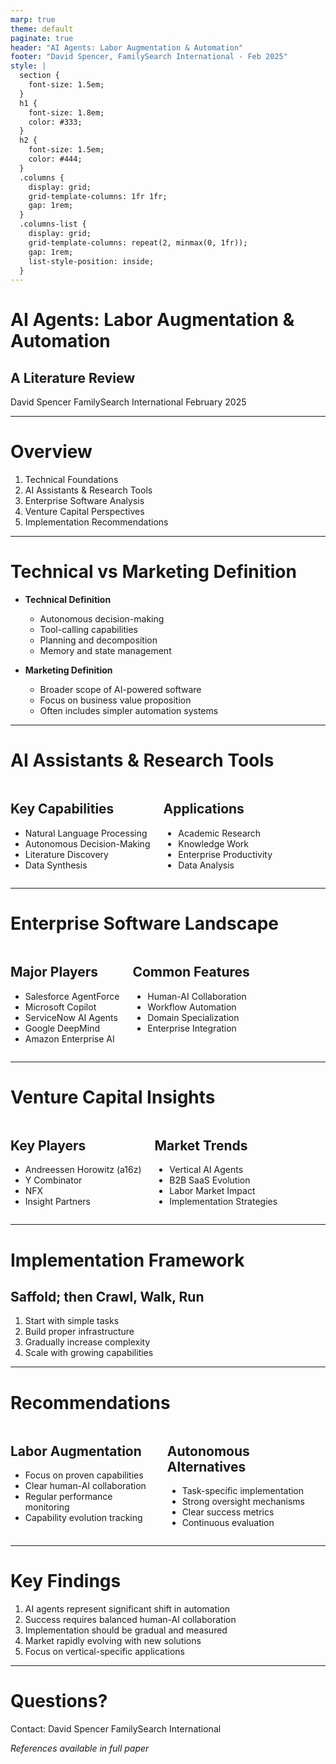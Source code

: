 ```yaml
---
marp: true
theme: default
paginate: true
header: "AI Agents: Labor Augmentation & Automation"
footer: "David Spencer, FamilySearch International - Feb 2025"
style: |
  section {
    font-size: 1.5em;
  }
  h1 {
    font-size: 1.8em;
    color: #333;
  }
  h2 {
    font-size: 1.5em;
    color: #444;
  }
  .columns {
    display: grid;
    grid-template-columns: 1fr 1fr;
    gap: 1rem;
  }
  .columns-list {
    display: grid;
    grid-template-columns: repeat(2, minmax(0, 1fr));
    gap: 1rem;
    list-style-position: inside;
  }
---
```


<!-- MARP Slides overview of LitReview/1-paper.md -->

# AI Agents: Labor Augmentation & Automation

## A Literature Review

David Spencer
FamilySearch International
February 2025

---

# Overview

1. Technical Foundations
2. AI Assistants & Research Tools
3. Enterprise Software Analysis
4. Venture Capital Perspectives
5. Implementation Recommendations

---

# Technical vs Marketing Definition

- **Technical Definition**

  - Autonomous decision-making
  - Tool-calling capabilities
  - Planning and decomposition
  - Memory and state management

- **Marketing Definition**
  - Broader scope of AI-powered software
  - Focus on business value proposition
  - Often includes simpler automation systems

---

# AI Assistants & Research Tools

<div class="columns">

<div>

## Key Capabilities

- Natural Language Processing
- Autonomous Decision-Making
- Literature Discovery
- Data Synthesis

</div>

<div>

## Applications

- Academic Research
- Knowledge Work
- Enterprise Productivity
- Data Analysis

</div>

</div>

---

# Enterprise Software Landscape

<div class="columns">

<div>

## Major Players

- Salesforce AgentForce
- Microsoft Copilot
- ServiceNow AI Agents
- Google DeepMind
- Amazon Enterprise AI

</div>

<div>

## Common Features

- Human-AI Collaboration
- Workflow Automation
- Domain Specialization
- Enterprise Integration

</div>

</div>

---

# Venture Capital Insights

<div class="columns">

<div>

## Key Players

- Andreessen Horowitz (a16z)
- Y Combinator
- NFX
- Insight Partners

</div>

<div>

## Market Trends

- Vertical AI Agents
- B2B SaaS Evolution
- Labor Market Impact
- Implementation Strategies

</div>

</div>

---

# Implementation Framework

## Saffold; then Crawl, Walk, Run

1. Start with simple tasks
2. Build proper infrastructure
3. Gradually increase complexity
4. Scale with growing capabilities

---

# Recommendations

<div class="columns">

<div>

## Labor Augmentation

- Focus on proven capabilities
- Clear human-AI collaboration
- Regular performance monitoring
- Capability evolution tracking

</div>

<div>

## Autonomous Alternatives

- Task-specific implementation
- Strong oversight mechanisms
- Clear success metrics
- Continuous evaluation

</div>

</div>

---

# Key Findings

1. AI agents represent significant shift in automation
2. Success requires balanced human-AI collaboration
3. Implementation should be gradual and measured
4. Market rapidly evolving with new solutions
5. Focus on vertical-specific applications

---

# Questions?

Contact: David Spencer
FamilySearch International

_References available in full paper_
